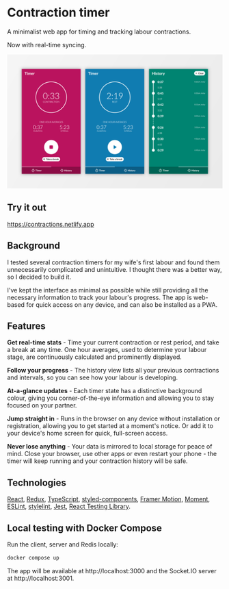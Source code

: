 # Contraction timer

A minimalist web app for timing and tracking labour contractions.

Now with real-time syncing.

![App screenshots](docs/app.png)
## Try it out

https://contractions.netlify.app

## Background

I tested several contraction timers for my wife's first labour and found them unnecessarily complicated and unintuitive. I thought there was a better way, so I decided to build it.

I've kept the interface as minimal as possible while still providing all the necessary information to track your labour's progress. The app is web-based for quick access on any device, and can also be installed as a PWA.

## Features

**Get real-time stats** - Time your current contraction or rest period, and take a break at any time. One hour averages, used to determine your labour stage, are continuously calculated and prominently displayed.

**Follow your progress** - The history view lists all your previous contractions and intervals, so you can see how your labour is developing.

**At-a-glance updates** - Each timer state has a distinctive background colour, giving you corner-of-the-eye information and allowing you to stay focused on your partner.

**Jump straight in** - Runs in the browser on any device without installation or registration, allowing you to get started at a moment's notice. Or add it to your device's home screen for quick, full-screen access.

**Never lose anything** - Your data is mirrored to local storage for peace of mind. Close your browser, use other apps or even restart your phone - the timer will keep running and your contraction history will be safe.

## Technologies
[React](https://reactjs.org/),
[Redux](https://redux.js.org/),
[TypeScript](https://www.typescriptlang.org/),
[styled-components](https://styled-components.com/),
[Framer Motion](https://www.framer.com/motion/),
[Moment](https://momentjs.com/),
[ESLint](https://eslint.org/),
[stylelint](https://stylelint.io/),
[Jest](https://jestjs.io/),
[React Testing Library](https://testing-library.com/docs/react-testing-library/intro/).

## Local testing with Docker Compose

Run the client, server and Redis locally:

```sh
docker compose up
```

The app will be available at http://localhost:3000 and the Socket.IO server at http://localhost:3001.
